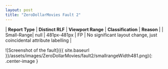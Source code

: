 ```yaml
---
layout: post
title: "ZeroDollarMovies Fault 2"
---
```

| **Report Type** | **Distinct RLF** | **Viewport Range** | **Classification** | **Reason** |
| Small-Range| null | 481px-481px | FP | No significant layout change, just coincidental attribute labelling | 

![Screenshot of the fault]({{ site.baseurl }}/assets/images/ZeroDollarMovies/fault2/smallrangeWidth481.png){: .center-image }